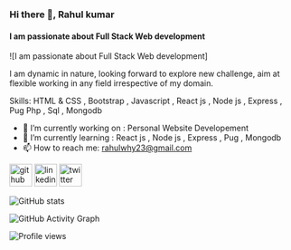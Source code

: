 ### Hi there 👋, Rahul kumar
#### I am passionate about Full Stack Web development
![I am passionate about Full Stack Web development]

I am dynamic in nature, looking forward to explore new challenge, aim at flexible working in any field irrespective of my domain.

Skills: HTML & CSS , Bootstrap , Javascript , React js , Node js , Express , Pug Php , Sql , Mongodb

- 🔭 I’m currently working on : Personal Website Developement 
- 🌱 I’m currently learning : React js , Node js , Express , Pug , Mongodb 
- 📫 How to reach me: rahulwhy23@gmail.com 


[<img src='https://cdn.jsdelivr.net/npm/simple-icons@3.0.1/icons/github.svg' alt='github' height='40'>](https://github.com/rahulkr23)  [<img src='https://cdn.jsdelivr.net/npm/simple-icons@3.0.1/icons/linkedin.svg' alt='linkedin' height='40'>](https://www.linkedin.com/in/mrrahulkumar/)  [<img src='https://cdn.jsdelivr.net/npm/simple-icons@3.0.1/icons/twitter.svg' alt='twitter' height='40'>](https://twitter.com/@rahulwhy23)  

![GitHub stats](https://github-readme-stats.vercel.app/api?username=rahulkr23&show_icons=true)  

![GitHub Activity Graph](https://activity-graph.herokuapp.com/graph?username=rahulkr23)  

![Profile views](https://gpvc.arturio.dev/rahulkr23)  

